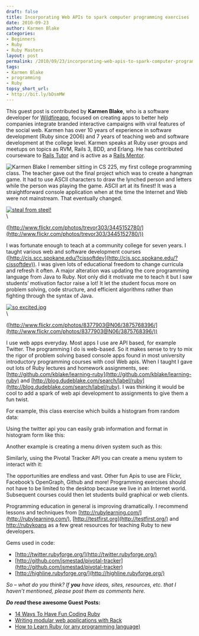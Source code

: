 ```yaml
---
draft: false
title: Incorporating Web APIs to spark computer programming exercises
date: 2010-09-23
author: Karmen Blake
categories:
- Beginners
- Ruby
- Ruby Masters
layout: post
permalink: /2010/09/23/incorporating-web-apis-to-spark-computer-programming-exercises/
tags:
- Karmen Blake
- programming
- Ruby
topsy_short_url:
- http://bit.ly/bDsmMW
---
```

This guest post is contributed by **Karmen Blake**, who is a software
developer for [Wildfireapp](http://wildfireapp.com/), focused on
creating apps to better help companies integrate branded interactive
campaigns with viral features of the social web. Karmen has over 10
years of experience in software development<!--more--> (Ruby since 2006) and 7
years of teaching web and software development at the college level.
Karmen speaks at Ruby user groups and meetups on topics as RVM, Rails 3,
BDD, and Erlang. He has contributed courseware to [Rails
Tutor](http://railstutor.org/) and is active as a [Rails
Mentor](http://www.railsmentors.org/users/17).

![Karmen
Blake](http://rubylearning.com/images/karmen.jpg "Karmen Blake") I
remember sitting in CS 225, my first college programming class. The
teacher gave out the final project which was to create a hangman game.
It had to use ASCII characters to draw the lynched person and letters
while the person was playing the game. ASCII art at its finest! It was a
straightforward console application when at the time the Internet and
Web were not mainstream. That eventually changed.

[![steal from
steel!](http://farm4.static.flickr.com/3363/3445152780_53d04eeb6d_m.jpg)](http://www.flickr.com/photos/trevor303/3445152780/ "steal from steel! by tdub303, on Flickr")\
 \

([http://www.flickr.com/photos/trevor303/3445152780/](http://www.flickr.com/photos/trevor303/3445152780/))

I was fortunate enough to teach at a community college for seven years.
I taught various web and software development courses
([http://cis.scc.spokane.edu/?cissoftdev](http://cis.scc.spokane.edu/?cissoftdev)).
I was given lots of educational freedom to change curricula and refresh
it often. A major alteration was updating the core programming language
from Java to Ruby. Not only did it motivate me to teach it but I saw
students’ motivation factor raise a lot! It let the student focus more
on problem solving, code structure, and efficient algorithms rather than
fighting through the syntax of Java.

[![so
excited.jpg](http://farm3.static.flickr.com/2569/3875768396_3e27099c80_m.jpg)](http://www.flickr.com/photos/8377903@N06/3875768396/ "so excited.jpg by jeff.hillman, on Flickr")\
 \

([http://www.flickr.com/photos/8377903@N06/3875768396/](http://www.flickr.com/photos/8377903@N06/3875768396/))

I use web apps everyday. Most apps I use are API based, for example
Twitter. The programming I do is web-based. So it makes sense to try to
mix the rigor of problem solving based console apps found in most
university introductory programming courses with cool Web apis. When I
taught I gave out lots of Ruby lectures and homework assignments, see:
[http://github.com/kblake/learning-ruby](http://github.com/kblake/learning-ruby)
and
[http://blog.dudeblake.com/search/label/ruby](http://blog.dudeblake.com/search/label/ruby).
I was thinking it would be cool to add a spark of web api development to
assignments to give them a fun twist.

For example, this class exercise which builds a histogram from random
data:

Using the twitter api you can easily grab information and format in
histogram form like this:

Another example is creating a menu driven system such as this:

Similarly, using the Pivotal Tracker API you can create a menu system to
interact with it:

The opportunities are endless and vast. Other fun Apis to use are
Flickr, Facebook’s OpenGraph, Github and more! Programming exercises
should not have to be limited to the desktop because we live in an
Internet world. Subsequent courses could then let students build
graphical or web clients.

Programming education in general is improving dramatically. I recommend
lessons and techniques from
[http://rubylearning.com/](http://rubylearning.com/),
[http://testfirst.org](http://testfirst.org/) and
[http://rubykoans](http://rubykoans.com/) as a few great resources for
teaching Ruby to new developers.

Gems used in code:

-   [http://twitter.rubyforge.org/](http://twitter.rubyforge.org/)
-   [http://github.com/jsmestad/pivotal-tracker](http://github.com/jsmestad/pivotal-tracker)
-   [http://highline.rubyforge.org/](http://highline.rubyforge.org/)

*So – what do you think? If **you** have ideas, sites, resources, etc.
that I haven’t mentioned, please post them as comments here.*

***Do read* these awesome Guest Posts:**

-   [14 Ways To Have Fun Coding
    Ruby](http://rubylearning.com/blog/2010/09/22/14-ways-to-have-fun-coding-ruby/)
-   [Writing modular web applications with
    Rack](http://rubylearning.com/blog/2010/09/21/writing-modular-web-applications-with-rack/)
-   [How to Learn Ruby (or any programming
    language)](http://rubylearning.com/blog/2010/09/20/how-to-learn-ruby-or-any-programming-language/)

